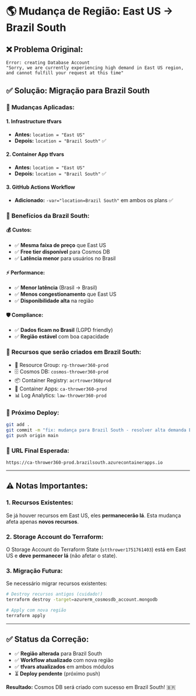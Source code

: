 # 🌎 Mudança de Região: East US → Brazil South

## ❌ Problema Original:
```
Error: creating Database Account
"Sorry, we are currently experiencing high demand in East US region, 
and cannot fulfill your request at this time"
```

## ✅ Solução: Migração para Brazil South

### 🔄 **Mudanças Aplicadas:**

#### 1. **Infrastructure tfvars**
- **Antes:** `location = "East US"`
- **Depois:** `location = "Brazil South"` ✅

#### 2. **Container App tfvars** 
- **Antes:** `location = "East US"`
- **Depois:** `location = "Brazil South"` ✅

#### 3. **GitHub Actions Workflow**
- **Adicionado:** `-var="location=Brazil South"` em ambos os plans ✅

### 🎯 **Benefícios da Brazil South:**

#### 💰 **Custos:**
- ✅ **Mesma faixa de preço** que East US
- ✅ **Free tier disponível** para Cosmos DB
- ✅ **Latência menor** para usuários no Brasil

#### ⚡ **Performance:**
- ✅ **Menor latência** (Brasil → Brasil)
- ✅ **Menos congestionamento** que East US
- ✅ **Disponibilidade alta** na região

#### 🛡️ **Compliance:**
- ✅ **Dados ficam no Brasil** (LGPD friendly)
- ✅ **Região estável** com boa capacidade

### 📍 **Recursos que serão criados em Brazil South:**
- 🏢 Resource Group: `rg-thrower360-prod`
- 🗄️ Cosmos DB: `cosmos-thrower360-prod`
- 📦 Container Registry: `acrtrower360prod`
- 🚀 Container Apps: `ca-thrower360-prod`
- 📊 Log Analytics: `law-thrower360-prod`

### 🚀 **Próximo Deploy:**
```bash
git add .
git commit -m "fix: mudança para Brazil South - resolver alta demanda East US"
git push origin main
```

### 🧪 **URL Final Esperada:**
```
https://ca-thrower360-prod.brazilsouth.azurecontainerapps.io
```

---

## ⚠️ **Notas Importantes:**

### 1. **Recursos Existentes:**
Se já houver recursos em East US, eles **permanecerão lá**. Esta mudança afeta apenas **novos recursos**.

### 2. **Storage Account do Terraform:**
O Storage Account do Terraform State (`stthrower1751761403`) está em East US e **deve permanecer lá** (não afetar o state).

### 3. **Migração Futura:**
Se necessário migrar recursos existentes:
```bash
# Destroy recursos antigos (cuidado!)
terraform destroy -target=azurerm_cosmosdb_account.mongodb

# Apply com nova região
terraform apply
```

---

## ✅ **Status da Correção:**
- ✅ **Região alterada** para Brazil South
- ✅ **Workflow atualizado** com nova região
- ✅ **tfvars atualizados** em ambos módulos
- ⏳ **Deploy pendente** (próximo push)

**Resultado:** Cosmos DB será criado com sucesso em Brazil South! 🇧🇷
